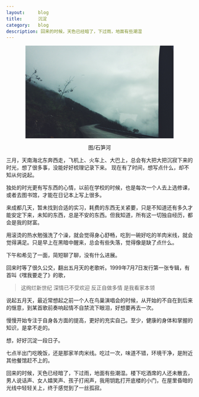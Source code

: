 ```yaml
---
layout:     blog
title:      沉淀
category:   blog
description: 回来的时候，天色已经暗了，下过雨，地面有些潮湿
---
```


<div  align="center">  
<img src="../../images/ct/cd.jpg" width = "400" height = "250" alt="石笋河" align=center />
<p>图/石笋河</p>
</div>

三月，天南海北东奔西走，飞机上、火车上、大巴上，总会有大把大把沉寂下来的时光，想了很多事，没能好好梳理记录下来。
现在有了时间，想写点什么，却不知从何说起。


独处的时光更有写东西的心情，以前在学校的时候，也是每次一个人去上选修课，或者去图书馆，才能在日记本上写上很多。


来成都几天，暂未找到合适的实习，耗费的东西无关紧要，只是不知道还有多久才能安定下来，未知的东西，总是不安的东西。但我知道，所有这一切独自经历，都会是我的财富。


用滚烫的热水勉强洗了个澡，就会觉得身心舒畅，吃到一碗好吃的羊肉米线，就会觉得满足。只是早上在黑暗中醒来，总会有些失落，觉得像是缺了点什么。


下午和希见了一面，简短聊了聊，没有什么进展。


回来时等了很久公交，翻出五月天的老歌听。1999年7月7日发行第一张专辑，有首叫《嘿我要走了》的歌，
>这绚烂新世纪 深情已不受欢迎
反正自做多情 是我看家本领

说起五月天，最近常想起之前一个人在鸟巢演唱会的时候，从开始的不自在到后来的惬意，到某首歌前奏响起情不自禁流下眼泪，好想要再去一次。


慢慢开始专注于自身各方面的提高，更好的充实自己。至少，健康的身体和掌握的知识，是拿不走的。


想，好好沉淀一段日子。



七点半出门吃晚饭，还是那家羊肉米线。吃过一次，味道不错，环境干净，是附近其他餐馆赶不上的。


回来的时候，天色已经暗了，下过雨，地面有些潮湿。楼下吃酒席的人还未散去，男人说话声、女人嬉笑声、孩子打闹声，我用钥匙打开底楼的小门，在屋里昏暗的光线中轻轻关上，终于感觉到了一丝孤寂。